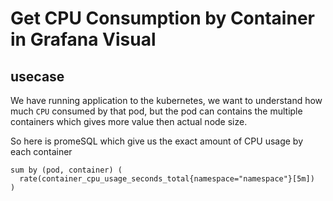 # Get CPU Consumption by Container in Grafana Visual

## usecase

We have running application to the kubernetes, we want to understand how much `CPU` consumed by that pod, but the pod can contains the multiple containers which gives more value then actual node size.

So here is promeSQL which give us the exact amount of CPU usage by each container

```promql
sum by (pod, container) (
  rate(container_cpu_usage_seconds_total{namespace="namespace"}[5m])
)
```
